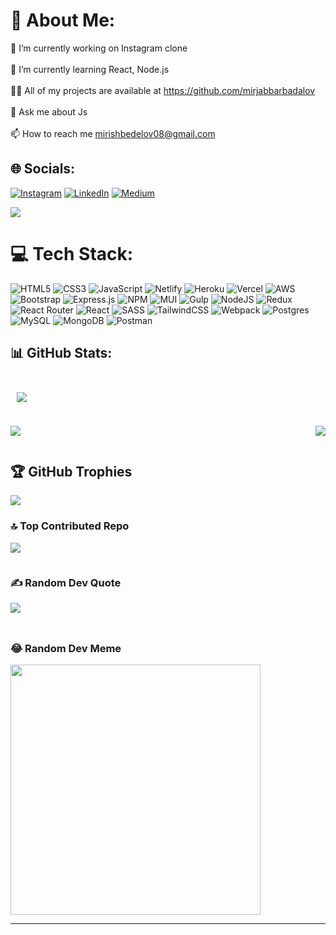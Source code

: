 # 💫 About Me:
🔭 I’m currently working on Instagram clone<br><br>🌱 I’m currently learning React, Node.js<br><br>👨‍💻 All of my projects are available at https://github.com/mirjabbarbadalov<br><br>💬 Ask me about Js<br><br>📫 How to reach me mirishbedelov08@gmail.com


## 🌐 Socials:
[![Instagram](https://img.shields.io/badge/Instagram-%23E4405F.svg?logo=Instagram&logoColor=white)](https://instagram.com/mrcbedelov) [![LinkedIn](https://img.shields.io/badge/LinkedIn-%230077B5.svg?logo=linkedin&logoColor=white)](https://linkedin.com/in/mirjabbar-badalov-685881226/) [![Medium](https://img.shields.io/badge/HashnodeBlog-%232962FF?color=blue
)](https://mirjabbarbadalov.hashnode.dev/)

<div style="display: block; margin: 0 auto;">

[![](https://visitcount.itsvg.in/api?id=mirjabbarbadalov&icon=5&color=0)](https://visitcount.itsvg.in)

</div>

# 💻 Tech Stack:
![HTML5](https://img.shields.io/badge/html5-%23E34F26.svg?style=for-the-badge&logo=html5&logoColor=white) ![CSS3](https://img.shields.io/badge/css3-%231572B6.svg?style=for-the-badge&logo=css3&logoColor=white) ![JavaScript](https://img.shields.io/badge/javascript-%23323330.svg?style=for-the-badge&logo=javascript&logoColor=%23F7DF1E) ![Netlify](https://img.shields.io/badge/netlify-%23000000.svg?style=for-the-badge&logo=netlify&logoColor=#00C7B7) ![Heroku](https://img.shields.io/badge/heroku-%23430098.svg?style=for-the-badge&logo=heroku&logoColor=white) ![Vercel](https://img.shields.io/badge/vercel-%23000000.svg?style=for-the-badge&logo=vercel&logoColor=white) ![AWS](https://img.shields.io/badge/AWS-%23FF9900.svg?style=for-the-badge&logo=amazon-aws&logoColor=white) ![Bootstrap](https://img.shields.io/badge/bootstrap-%23563D7C.svg?style=for-the-badge&logo=bootstrap&logoColor=white) ![Express.js](https://img.shields.io/badge/express.js-%23404d59.svg?style=for-the-badge&logo=express&logoColor=%2361DAFB) ![NPM](https://img.shields.io/badge/NPM-%23000000.svg?style=for-the-badge&logo=npm&logoColor=white) ![MUI](https://img.shields.io/badge/MUI-%230081CB.svg?style=for-the-badge&logo=material-ui&logoColor=white) ![Gulp](https://img.shields.io/badge/GULP-%23CF4647.svg?style=for-the-badge&logo=gulp&logoColor=white) ![NodeJS](https://img.shields.io/badge/node.js-6DA55F?style=for-the-badge&logo=node.js&logoColor=white) ![Redux](https://img.shields.io/badge/redux-%23593d88.svg?style=for-the-badge&logo=redux&logoColor=white) ![React Router](https://img.shields.io/badge/React_Router-CA4245?style=for-the-badge&logo=react-router&logoColor=white) ![React](https://img.shields.io/badge/react-%2320232a.svg?style=for-the-badge&logo=react&logoColor=%2361DAFB) ![SASS](https://img.shields.io/badge/SASS-hotpink.svg?style=for-the-badge&logo=SASS&logoColor=white) ![TailwindCSS](https://img.shields.io/badge/tailwindcss-%2338B2AC.svg?style=for-the-badge&logo=tailwind-css&logoColor=white) ![Webpack](https://img.shields.io/badge/webpack-%238DD6F9.svg?style=for-the-badge&logo=webpack&logoColor=black) ![Postgres](https://img.shields.io/badge/postgres-%23316192.svg?style=for-the-badge&logo=postgresql&logoColor=white) ![MySQL](https://img.shields.io/badge/mysql-%2300f.svg?style=for-the-badge&logo=mysql&logoColor=white) ![MongoDB](https://img.shields.io/badge/MongoDB-%234ea94b.svg?style=for-the-badge&logo=mongodb&logoColor=white) ![Postman](https://img.shields.io/badge/Postman-FF6C37?style=for-the-badge&logo=postman&logoColor=white)



## 📊 GitHub Stats:

<div style="display: flex; flex-wrap: wrap; align-items:center; justify-content:space-between;">
<div style="flex: 50%; padding: 10px;">

![](https://github-readme-stats.vercel.app/api?username=mirjabbarbadalov&theme=react&hide_border=false&include_all_commits=true&count_private=true)<br/>
</div >

<div style="flex: 50%; ">

![](https://github-readme-streak-stats.herokuapp.com/?user=mirjabbarbadalov&theme=react&hide_border=false)<br/>

</div>

<div style=" margin: 0 auto;">

![](https://github-readme-stats.vercel.app/api/top-langs/?username=mirjabbarbadalov&theme=react&hide_border=false&include_all_commits=true&count_private=true&layout=compact)

</div>

</div>



## 🏆 GitHub Trophies
![](https://github-profile-trophy.vercel.app/?username=mirjabbarbadalov&theme=onedark&no-frame=false&no-bg=true&margin-w=4)

### 🔝 Top Contributed Repo
![](https://github-contributor-stats.vercel.app/api?username=mirjabbarbadalov&limit=5&theme=tokyonight&combine_all_yearly_contributions=true)

<div style="display: flex; flex-wrap: wrap; align-items:center; justify-content:space-between; gap: 10px;">

<div style="flex: 45%">

### ✍️ Random Dev Quote
![](https://quotes-github-readme.vercel.app/api?type=vetical&theme=tokyonight)

</div>

<div style="flex: 45%">

### 😂 Random Dev Meme
<img src='https://randommeme-five.vercel.app/' style="height: 400px;"/>

</div>


</div>




---



